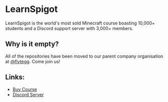 # LearnSpigot
LearnSpigot is the world's most sold Minecraft course boasting 10,000+ students and a Discord support server with 3,000+ members.

## Why is it empty?
All of the repositories have been moved to our parent company organisation at [@flytegg](https://github.com/flyte.gg). Come join us!

## Links:
- [Buy Course](https://learnspigot.com)
- [Discord Server](https://learnspigot.com/discord)
